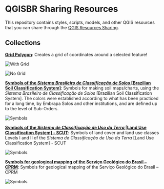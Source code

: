 # QGISBR Sharing Resources

This repository contains styles, scripts, models, and other QGIS 
resources that you can share through the [QGIS Resources Sharing](https://plugins.qgis.org/plugins/qgis_resource_sharing/).

## Collections

[**Grid Polygon**](https://github.com/qgisbr/QGISBR-Resources/tree/main/collections/grid_polygon): Creates a grid of coordinates around a selected feature!

![With Grid](collections/grid_polygon/preview/with_grid.png)

![No Grid](collections/grid_polygon/preview/no_grid.png)

[**Symbols of the _Sistema Brasileiro de Classificação de Solos_ [Brazilian Soil Classification System]**](https://github.com/qgisbr/QGISBR-Resources/tree/main/collections/classificacao_solos_embrapa): Symbols for making soil maps/charts, using the _Sistema Brasileiro de Classificação de Solos_ [Brazilian Soil Classification System]. The colors were established according to what has been practiced for a long time, by Embrapa Solos and other institutions, and are defined up to the level of Sub-Orders.

![Symbols](collections/classificacao_solos_embrapa/preview/solos.png)

[**Symbols of the _Sistema de Classificação de Uso da Terra_ [Land Use Classification System] - SCUT**](https://github.com/qgisbr/QGISBR-Resources/tree/main/collections/sistema_classificacao_uso_terra_scut): Symbols of land cover and land use classes Levels I and II of the _Sistema de Classificação de Uso da Terra_ [Land Use Classification System] - SCUT

![Symbols](collections/sistema_classificacao_uso_terra_scut/preview/uso_terra.png)

[**Symbols for geological mapping of the Serviço Geológico do Brasil – CPRM**](https://github.com/qgisbr/QGISBR-Resources/tree/main/collections/geologia_cprm): Symbols for geological mapping of the Serviço Geológico do Brasil –  CPRM

![Symbols](https://user-images.githubusercontent.com/53950449/120331463-2c725100-c2c4-11eb-8758-60b4f2c5bb90.jpg)
